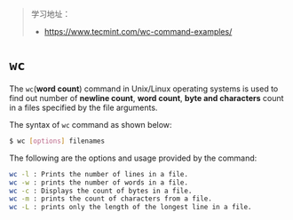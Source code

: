 > 学习地址：
>
> - https://www.tecmint.com/wc-command-examples/

# `wc`

The `wc`(**word count**) command in Unix/Linux operating systems is used to find out number of **newline count**, **word count**, **byte and characters** count in a files specified by the file arguments. 

The syntax of `wc` command as shown below:

```bash
$ wc [options] filenames
```

The following are the options and usage provided by the command:

```bash
wc -l : Prints the number of lines in a file.
wc -w : prints the number of words in a file.
wc -c : Displays the count of bytes in a file.
wc -m : prints the count of characters from a file.
wc -L : prints only the length of the longest line in a file.
```

